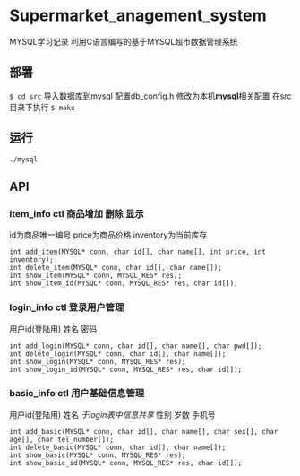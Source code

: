 # Supermarket_anagement_system
MYSQL学习记录 利用C语言编写的基于MYSQL超市数据管理系统


## 部署
`$ cd src`
导入数据库到mysql
配置db_config.h 修改为本机**mysql**相关配置
在src目录下执行 `$ make`

## 运行
`./mysql`

## API
### item_info ctl 商品增加 删除 显示
id为商品唯一编号   price为商品价格  inventory为当前库存
```
int add_item(MYSQL* conn, char id[], char name[], int price, int inventory);
int delete_item(MYSQL* conn, char id[], char name[]);
int show_item(MYSQL* conn, MYSQL_RES* res);
int show_item_id(MYSQL* conn, MYSQL_RES* res, char id[]);
```

### login_info ctl 登录用户管理
用户id(登陆用)   姓名  密码
```
int add_login(MYSQL* conn, char id[], char name[], char pwd[]);
int delete_login(MYSQL* conn, char id[], char name[]);
int show_login(MYSQL* conn, MYSQL_RES* res);
int show_login_id(MYSQL* conn, MYSQL_RES* res, char id[]);
```


### basic_info ctl 用户基础信息管理
用户id(登陆用)   姓名 *于login表中信息共享*
性别  岁数  手机号
```
int add_basic(MYSQL* conn, char id[], char name[], char sex[], char age[], char tel_number[]);
int delete_basic(MYSQL* conn, char id[], char name[]);
int show_basic(MYSQL* conn, MYSQL_RES* res);
int show_basic_id(MYSQL* conn, MYSQL_RES* res, char id[]);
```





